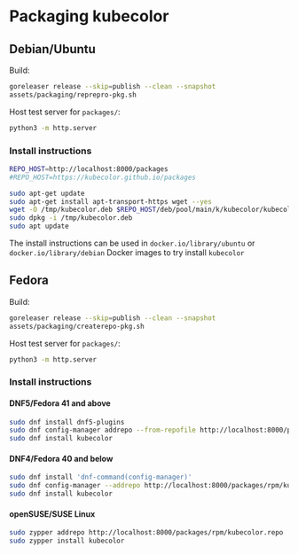 # Packaging kubecolor

## Debian/Ubuntu

Build:

```bash
goreleaser release --skip=publish --clean --snapshot
assets/packaging/reprepro-pkg.sh
```

Host test server for `packages/`:

```bash
python3 -m http.server
```

### Install instructions

```bash
REPO_HOST=http://localhost:8000/packages
#REPO_HOST=https://kubecolor.github.io/packages

sudo apt-get update
sudo apt-get install apt-transport-https wget --yes
wget -O /tmp/kubecolor.deb $REPO_HOST/deb/pool/main/k/kubecolor/kubecolor_$(wget -q -O- $REPO_HOST/deb/version)_$(dpkg --print-architecture).deb
sudo dpkg -i /tmp/kubecolor.deb
sudo apt update
```

The install instructions can be used in `docker.io/library/ubuntu` or
`docker.io/library/debian` Docker images to try install `kubecolor`

## Fedora

Build:

```bash
goreleaser release --skip=publish --clean --snapshot
assets/packaging/createrepo-pkg.sh
```

Host test server for `packages/`:

```bash
python3 -m http.server
```

### Install instructions

#### DNF5/Fedora 41 and above

```bash
sudo dnf install dnf5-plugins
sudo dnf config-manager addrepo --from-repofile http://localhost:8000/packages/rpm/kubecolor.repo
sudo dnf install kubecolor
```

#### DNF4/Fedora 40 and below

```bash
sudo dnf install 'dnf-command(config-manager)'
sudo dnf config-manager --addrepo http://localhost:8000/packages/rpm/kubecolor.repo
sudo dnf install kubecolor
```

#### openSUSE/SUSE Linux

```bash
sudo zypper addrepo http://localhost:8000/packages/rpm/kubecolor.repo
sudo zypper install kubecolor
```
